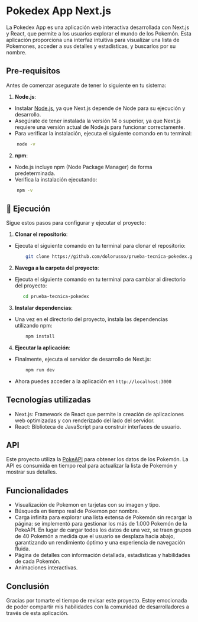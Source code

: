 # Pokedex App Next.js
La Pokedex App es una aplicación web interactiva desarrollada con Next.js y React, que permite a los usuarios explorar el mundo de los Pokemón. Esta aplicación proporciona una interfaz intuitiva para visualizar una lista de Pokemones, acceder a sus detalles y estadísticas, y buscarlos por su nombre.

## Pre-requisitos
Antes de comenzar asegurate de tener lo siguiente en tu sistema:

1. **Node.js**:
- Instalar [Node.js](https://nodejs.org/en), ya que Next.js depende de Node para su ejecución y desarrollo.
- Asegúrate de tener instalada la versión 14 o superior, ya que Next.js requiere una versión actual de Node.js para funcionar correctamente.
- Para verificar la instalación, ejecuta el siguiente comando en tu terminal:
 ```bash
     node -v
 ```
2. **npm**:
- Node.js incluye npm (Node Package Manager) de forma predeterminada.
- Verifica la instalación ejecutando:
 ```bash
     npm -v
 ```
## 🚀 Ejecución
Sigue estos pasos para configurar y ejecutar el proyecto:

1. **Clonar el repositorio**:
- Ejecuta el siguiente comando en tu terminal para clonar el repositorio:
   ```bash
       git clone https://github.com/dolorusso/prueba-tecnica-pokedex.git
   ```
2. **Navega a la carpeta del proyecto**:
- Ejecuta el siguiente comando en tu terminal para cambiar al directorio del proyecto:
  ```bash
     cd prueba-tecnica-pokedex
  ```
3. **Instalar dependencias**:
- Una vez en el directorio del proyecto, instala las dependencias utilizando npm:
    ```bash
        npm install
    ```
4. **Ejecutar la aplicación**:
- Finalmente, ejecuta el servidor de desarrollo de Next.js:
    ```bash
        npm run dev
    ```
- Ahora puedes acceder a la aplicación en  `http://localhost:3000`

## Tecnologías utilizadas
- Next.js: Framework de React que permite la creación de aplicaciones web optimizadas y con renderizado del lado del servidor.
- React: Biblioteca de JavaScript para construir interfaces de usuario.

## API 
Este proyecto utiliza la [PokeAPI](https://pokeapi.co/) para obtener los datos de los Pokemón. La API es consumida en tiempo real para actualizar la lista de Pokemón y mostrar sus detalles.

## Funcionalidades
- Visualización de Pokemon en tarjetas con su imagen y tipo.
- Búsqueda en tiempo real de Pokemon por nombre.
- Carga infinita para explorar una lista extensa de Pokemón sin recargar la página: se implementó para gestionar los más de 1.000 Pokemón de la PokeAPI. En lugar de cargar todos los datos de una vez, se traen grupos de 40 Pokemón a medida que el usuario se desplaza hacia abajo, garantizando un rendimiento óptimo y una experiencia de navegación fluida.
- Página de detalles con información detallada, estadísticas y habilidades de cada Pokemón.
- Animaciones interactivas.

## Conclusión
Gracias por tomarte el tiempo de revisar este proyecto. Estoy emocionada de poder compartir mis habilidades con la comunidad de desarrolladores a través de esta aplicación.
